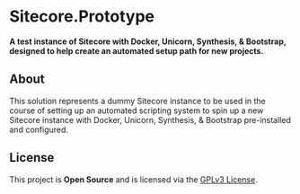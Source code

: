 # Sitecore.Prototype
__A test instance of Sitecore with Docker, Unicorn, Synthesis, & Bootstrap,
designed to help create an automated setup path for new projects.__

## About
This solution represents a dummy Sitecore instance to be used in the course of
setting up an automated scripting system to spin up a new Sitecore instance with
Docker, Unicorn, Synthesis, & Bootstrap pre-installed and configured.

## License
This project is **Open Source** and is licensed via the [GPLv3 License](/LICENSE.md).
